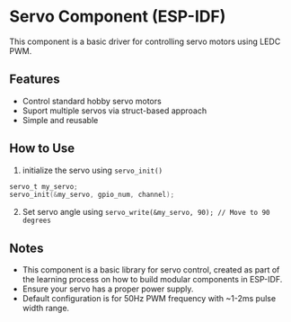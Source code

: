 # Servo Component (ESP-IDF)

This component is a basic driver for controlling servo motors using LEDC PWM.

## Features
- Control standard hobby servo motors
- Suport multiple servos via struct-based approach
- Simple and reusable

## How to Use
1. initialize the servo using `servo_init()`

```c
servo_t my_servo;
servo_init(&my_servo, gpio_num, channel);
```
2. Set servo angle using `servo_write(&my_servo, 90); // Move to 90 degrees`

## Notes
- This component is a basic library for servo control, created as part of the learning process on how to build modular components in ESP-IDF.
- Ensure your servo has a proper power supply.
- Default configuration is for 50Hz PWM frequency with ~1-2ms pulse width range.


